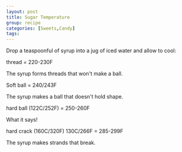 ```yaml
---
layout: post
title: Sugar Temperature
group: recipe
categories: [Sweets,Candy]
tags: 
---
```



Drop a teaspoonful of syrup into a jug of iced water and allow to cool:

thread = 220-230F

The syrup forms threads that won't make a ball.

Soft ball = 240/243F

The syrup makes a ball that doesn't hold shape.

hard ball (122C/252F) = 250-260F

What it says!

hard crack (160C/320F) 130C/266F = 285-299F

The syrup makes strands that break.

